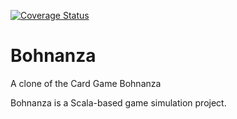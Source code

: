 [![Coverage Status](https://coveralls.io/repos/github/maejana/scala-bohnanza/badge.svg?branch=main)](https://coveralls.io/github/maejana/scala-bohnanza?branch=main)
# Bohnanza
A clone of the Card Game Bohnanza

Bohnanza is a Scala-based game simulation project.

